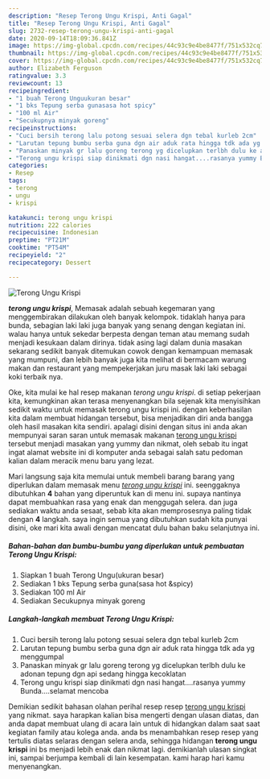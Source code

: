 ```yaml
---
description: "Resep Terong Ungu Krispi, Anti Gagal"
title: "Resep Terong Ungu Krispi, Anti Gagal"
slug: 2732-resep-terong-ungu-krispi-anti-gagal
date: 2020-09-14T18:09:36.841Z
image: https://img-global.cpcdn.com/recipes/44c93c9e4be8477f/751x532cq70/terong-ungu-krispi-foto-resep-utama.jpg
thumbnail: https://img-global.cpcdn.com/recipes/44c93c9e4be8477f/751x532cq70/terong-ungu-krispi-foto-resep-utama.jpg
cover: https://img-global.cpcdn.com/recipes/44c93c9e4be8477f/751x532cq70/terong-ungu-krispi-foto-resep-utama.jpg
author: Elizabeth Ferguson
ratingvalue: 3.3
reviewcount: 13
recipeingredient:
- "1 buah Terong Unguukuran besar"
- "1 bks Tepung serba gunasasa hot spicy"
- "100 ml Air"
- "Secukupnya minyak goreng"
recipeinstructions:
- "Cuci bersih terong lalu potong sesuai selera dgn tebal kurleb 2cm"
- "Larutan tepung bumbu serba guna dgn air aduk rata hingga tdk ada yg menggumpal"
- "Panaskan minyak gr lalu goreng terong yg dicelupkan terlbh dulu ke adonan tepung dgn api sedang hingga kecoklatan"
- "Terong ungu krispi siap dinikmati dgn nasi hangat....rasanya yummy Bunda....selamat mencoba"
categories:
- Resep
tags:
- terong
- ungu
- krispi

katakunci: terong ungu krispi 
nutrition: 222 calories
recipecuisine: Indonesian
preptime: "PT21M"
cooktime: "PT54M"
recipeyield: "2"
recipecategory: Dessert

---
```



![Terong Ungu Krispi](https://img-global.cpcdn.com/recipes/44c93c9e4be8477f/751x532cq70/terong-ungu-krispi-foto-resep-utama.jpg)

<b><i>terong ungu krispi</i></b>, Memasak adalah sebuah kegemaran yang menggembirakan dilakukan oleh banyak kelompok. tidaklah hanya para bunda, sebagian laki laki juga banyak yang senang dengan kegiatan ini. walau hanya untuk sekedar berpesta dengan teman atau memang sudah menjadi kesukaan dalam dirinya. tidak asing lagi dalam dunia masakan sekarang sedikit banyak ditemukan cowok dengan kemampuan memasak yang mumpuni, dan lebih banyak juga kita melihat di bermacam warung makan dan restaurant yang mempekerjakan juru masak laki laki sebagai koki terbaik nya.



Oke, kita mulai ke hal resep makanan <i>terong ungu krispi</i>. di setiap pekerjaan kita, kemungkinan akan terasa menyenangkan bila sejenak kita menyisihkan sedikit waktu untuk memasak terong ungu krispi ini. dengan keberhasilan kita dalam membuat hidangan tersebut, bisa menjadikan diri anda bangga oleh hasil masakan kita sendiri. apalagi disini dengan situs ini anda akan mempunyai saran saran untuk memasak makanan <u>terong ungu krispi</u> tersebut menjadi masakan yang yummy dan nikmat, oleh sebab itu ingat ingat alamat website ini di komputer anda sebagai salah satu pedoman kalian dalam meracik menu baru yang lezat.


Mari langsung saja kita memulai untuk membeli barang barang yang diperlukan dalam memasak menu <u><i>terong ungu krispi</i></u> ini. seenggaknya dibutuhkan <b>4</b> bahan yang diperuntuk kan di menu ini. supaya nantinya dapat membuahkan rasa yang enak dan menggugah selera. dan juga sediakan waktu anda sesaat, sebab kita akan memprosesnya paling tidak dengan <b>4</b> langkah. saya ingin semua yang dibutuhkan sudah kita punyai disini, oke mari kita awali dengan mencatat dulu bahan baku selanjutnya ini.

<!--inarticleads1-->

##### Bahan-bahan dan bumbu-bumbu yang diperlukan untuk pembuatan Terong Ungu Krispi:

1. Siapkan 1 buah Terong Ungu(ukuran besar)
1. Sediakan 1 bks Tepung serba guna(sasa hot &amp;spicy)
1. Sediakan 100 ml Air
1. Sediakan Secukupnya minyak goreng




<!--inarticleads2-->

##### Langkah-langkah membuat Terong Ungu Krispi:

1. Cuci bersih terong lalu potong sesuai selera dgn tebal kurleb 2cm
1. Larutan tepung bumbu serba guna dgn air aduk rata hingga tdk ada yg menggumpal
1. Panaskan minyak gr lalu goreng terong yg dicelupkan terlbh dulu ke adonan tepung dgn api sedang hingga kecoklatan
1. Terong ungu krispi siap dinikmati dgn nasi hangat....rasanya yummy Bunda....selamat mencoba




Demikian sedikit bahasan olahan perihal resep resep <u>terong ungu krispi</u> yang nikmat. saya harapkan kalian bisa mengerti dengan ulasan diatas, dan anda dapat membuat ulang di acara lain untuk di hidangkan dalam saat saat kegiatan family atau kolega anda. anda bs menambahkan resep resep yang tertulis diatas selaras dengan selera anda, sehingga hidangan <b>terong ungu krispi</b> ini bs menjadi lebih enak dan nikmat lagi. demikianlah ulasan singkat ini, sampai berjumpa kembali di lain kesempatan. kami harap hari kamu menyenangkan.
